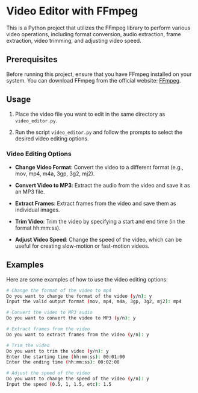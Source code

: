 # Video Editor with FFmpeg

This is a Python project that utilizes the FFmpeg library to perform various video operations, including format conversion, audio extraction, frame extraction, video trimming, and adjusting video speed.

## Prerequisites

Before running this project, ensure that you have FFmpeg installed on your system. You can download FFmpeg from the official website: [FFmpeg](https://ffmpeg.org/download.html).

## Usage

1. Place the video file you want to edit in the same directory as `video_editor.py`.

2. Run the script `video_editor.py` and follow the prompts to select the desired video editing options.

### Video Editing Options

- **Change Video Format**: Convert the video to a different format (e.g., mov, mp4, m4a, 3gp, 3g2, mj2).

- **Convert Video to MP3**: Extract the audio from the video and save it as an MP3 file.

- **Extract Frames**: Extract frames from the video and save them as individual images.

- **Trim Video**: Trim the video by specifying a start and end time (in the format hh:mm:ss).

- **Adjust Video Speed**: Change the speed of the video, which can be useful for creating slow-motion or fast-motion videos.

## Examples

Here are some examples of how to use the video editing options:

```bash
# Change the format of the video to mp4
Do you want to change the format of the video (y/n): y
Input the valid output format (mov, mp4, m4a, 3gp, 3g2, mj2): mp4

# Convert the video to MP3 audio
Do you want to convert the video to MP3 (y/n): y

# Extract frames from the video
Do you want to extract frames from the video (y/n): y

# Trim the video
Do you want to trim the video (y/n): y
Enter the starting time (hh:mm:ss): 00:01:00
Enter the ending time (hh:mm:ss): 00:02:00

# Adjust the speed of the video
Do you want to change the speed of the video (y/n): y
Input the speed (0.5, 1, 1.5, etc): 1.5
